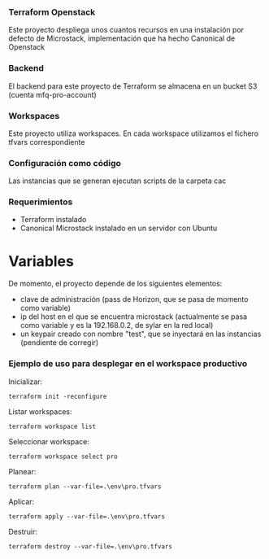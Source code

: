 ### Terraform Openstack

Este proyecto despliega unos cuantos recursos en una instalación por defecto de Microstack, implementación que ha hecho Canonical de Openstack

### Backend

El backend para este proyecto de Terraform se almacena en un bucket S3 (cuenta mfq-pro-account)

### Workspaces

Este proyecto utiliza workspaces. En cada workspace utilizamos el fichero tfvars correspondiente

### Configuración como código

Las instancias que se generan ejecutan scripts de la carpeta cac

### Requerimientos

- Terraform instalado
- Canonical Microstack instalado en un servidor con Ubuntu

# Variables

De momento, el proyecto depende de los siguientes elementos:
- clave de administración (pass de Horizon, que se pasa de momento como variable)
- ip del host en el que se encuentra microstack (actualmente se pasa como variable y es la 192.168.0.2, de sylar en la red local)
- un keypair creado con nombre "test", que se inyectará en las instancias (pendiente de corregir)

### Ejemplo de uso para desplegar en el workspace productivo

Inicializar:
```
terraform init -reconfigure
```
Listar workspaces:
```
terraform workspace list
```
Seleccionar workspace:
```
terraform workspace select pro
```
Planear:
```
terraform plan --var-file=.\env\pro.tfvars
```
Aplicar:
```
terraform apply --var-file=.\env\pro.tfvars
```
Destruir:
```
terraform destroy --var-file=.\env\pro.tfvars
```